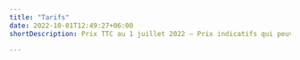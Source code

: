 ```yaml
---
title: "Tarifs"
date: 2022-10-01T12:49:27+06:00
shortDescription: Prix TTC au 1 juillet 2022 – Prix indicatifs qui peuvent être amenés à changer

---
```

